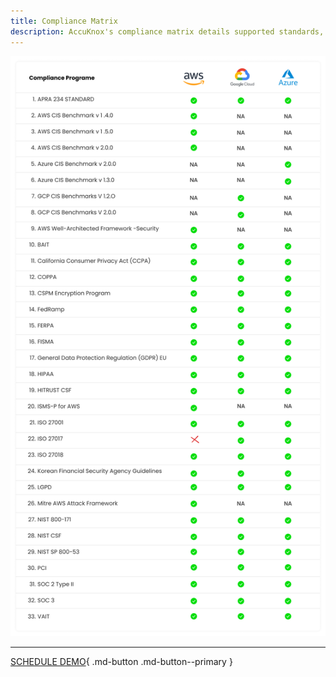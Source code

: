 ```yaml
---
title: Compliance Matrix
description: AccuKnox's compliance matrix details supported standards, helping ensure your cloud environment meets security requirements.
---
```


![Compliance Matrix](./compliance-matrix.png)

- - -
[SCHEDULE DEMO](https://www.accuknox.com/contact-us){ .md-button .md-button--primary }